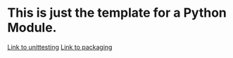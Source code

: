 # This is just the template for a Python Module.
[Link to unittesting](https://docs.python.org/3/library/unittest.html)
[Link to packaging](https://packaging.python.org/tutorials/packaging-projects/)
